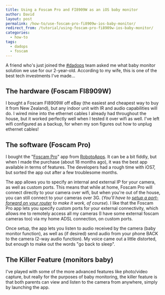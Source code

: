 ```yaml
---
title: Using a Foscam Pro and FI8909W as an iOS baby monitor
author: David
layout: post
permalink: /how-to/use-foscam-pro-fi8909w-ios-baby-monitor/
redirect_from: /tutorial/using-foscam-pro-fi8909w-ios-baby-monitor/
categories:
  - how-to
tags:
  - dadops
  - foscam
---
```

A friend who's just joined the [#dadops][1] team asked me what baby monitor solution we use for our 2-year-old. According to my wife, this is one of the best tech investments I've made...

## The hardware (Foscam FI8909W)

I bought a Foscam FI8909W off eBay (the easiest and cheapest way to buy it from New Zealand), but any indoor unit with IR and audio capabilities will do. I wired mine into the ethernet cables I already had throughout the house, but it worked perfectly well when I tested it over wifi as well. I've left wifi configured as a backup, for when my son figures out how to unplug ethernet cables!

## The software (Foscam Pro)

I bought the "[Foscam Pro][2]" app from [RobotoApps][3]. It can be a bit fiddly, but when I made the purchase (about 18 months ago), it was the best app available in terms of features. The developers had a rough time with iOS7, but sorted the app out after a few troublesome months.

The app allows you to specify an internal and external IP for your camera, as well as custom ports. This means that while at home, Foscam Pro will connect directly to your camera over wifi, but when you're out of the house, you can still connect to your cameras over 3G. (*You'll have to [setup a port-forward on your router][4] to make it work, of course*). I like that the Foscam Pro app lets you specify custom ports for your external connectivity, which allows me to remotely access all my cameras (I have some external foscam cameras too) via my home ADSL connection, on custom ports.

Once setup, the app lets you listen to audio received by the camera (baby monitor function), as well as (if desired) send audio from your phone BACK to the camera (2-way audio function). My voice came out a little distorted, but enough to make out the words "go back to sleep".

## The Killer Feature (monitors baby)

I've played with some of the more advanced features like photo/video capture, but really for the purposes of baby monitoring, the killer feature is that both parents can view and listen to the camera from anywhere, simply by launching the app.

 [1]: https://twitter.com/hashtag/dadops
 [2]: http://www.robotoapps.com/app/foscam-pro/
 [3]: http://www.robotoapps.com
 [4]: http://www.e-foscam.com/blog/archives/192
